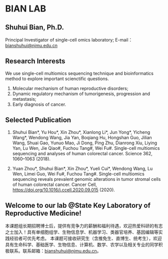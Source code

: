 


# BIAN LAB

## Shuhui Bian, Ph.D. 
Principal Investigator of single-cell omics laboratory;
E-mail：bianshuhui@njmu.edu.cn

## Research Interests
We use single-cell multiomics sequencing technique and bioinformatics method to explore important scienctific questions.
1. Molecular mechanism of human reproductive disorders;
2. Dynamic regulatory mechanism of tumorigenesis, progression and metastasis;
3. Early diagnosis of cancer.

## Selected Publication
1. Shuhui Bian\*, Yu Hou\*, Xin Zhou\*, Xianlong Li\*, Jun Yong\*, Yicheng Wang\*, Wendong Wang, Jia Yan, Boqiang Hu, Hongshan Guo, Jilian Wang, Shuai Gao, Yunuo Mao, Ji Dong, Ping Zhu, Dianrong Xiu, Liying Yan, Lu Wen, Jie Qiao#, Fuchou Tang#, Wei Fu#. Single-cell multiomics sequencing and analyses of human colorectal cancer. Science 362, 1060–1063 (2018). 

2. Yuan Zhou\*, Shuhui Bian\*, Xin Zhou\*, Yueli Cui\*, Wendong Wang, Lu Wen, Limei Guo, Wei Fu#, Fuchou Tang#. Single-cell multiomics sequencing reveals prevalent genomic alterations in tumor stromal cells of human colorectal cancer. Cancer Cell, https://doi.org/10.1016/j.ccell.2020.09.015 (2020).


## Welcome to our lab @State Key Laboratory of Reproductive Medicine!
本课题组长期招聘博士后，提供有竞争力的薪酬和福利待遇，欢迎热爱科研的有志之士加入！具有单细胞组学、生物信息学、机器学习、类器官培养、基因编辑等实践经验者可优先考虑。
本课题可接收研究生（含推免生、直博生、统考生），欢迎具有生命科学、基础医学、生物信息、计算机、数学、农学以及相关专业的同学积极联系。联系邮箱：bianshuhui@njmu.edu.cn。
